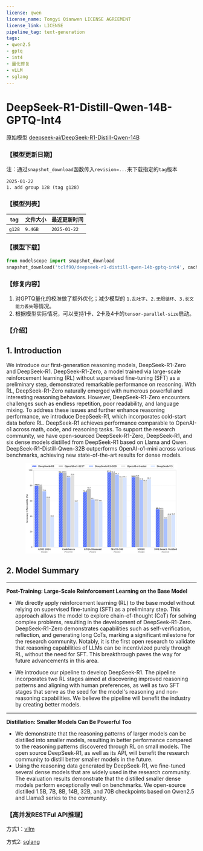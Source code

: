 ```yaml
---
license: qwen
license_name: Tongyi Qianwen LICENSE AGREEMENT
license_link: LICENSE
pipeline_tag: text-generation
tags:
- qwen2.5
- gptq
- int4
- 量化修复
- vLLM
- sglang
---
```


# DeepSeek-R1-Distill-Qwen-14B-GPTQ-Int4
原始模型 [deepseek-ai/DeepSeek-R1-Distill-Qwen-14B](https://www.modelscope.cn/models/deepseek-ai/DeepSeek-R1-Distill-Qwen-14B)


### 【模型更新日期】

注：通过`snapshot_download`函数传入`revision=...`来下载指定的`tag`版本

``` 
2025-01-22
1. add group 128 (tag g128)
```

### 【模型列表】

| tag     | 文件大小    | 最近更新时间       |
|---------|---------|--------------|
| `g128`  | `9.4GB` | `2025-01-22` |


### 【模型下载】

```python
from modelscope import snapshot_download
snapshot_download('tclf90/deepseek-r1-distill-qwen-14b-gptq-int4', cache_dir="本地路径", revision='g128')
```

### 【修复内容】

1. 对GPTQ量化的校准做了额外优化；减少模型的 `1.乱吐字`、`2.无限循环`、`3.长文能力丢失`等情况。
2. 根据模型实际情况，可以支持1卡、2卡及4卡的`tensor-parallel-size`启动。


### 【介绍】
## 1. Introduction

We introduce our first-generation reasoning models, DeepSeek-R1-Zero and DeepSeek-R1. 
DeepSeek-R1-Zero, a model trained via large-scale reinforcement learning (RL) without supervised fine-tuning (SFT) as a preliminary step, demonstrated remarkable performance on reasoning.
With RL, DeepSeek-R1-Zero naturally emerged with numerous powerful and interesting reasoning behaviors.
However, DeepSeek-R1-Zero encounters challenges such as endless repetition, poor readability, and language mixing. To address these issues and further enhance reasoning performance,
we introduce DeepSeek-R1, which incorporates cold-start data before RL.
DeepSeek-R1 achieves performance comparable to OpenAI-o1 across math, code, and reasoning tasks. 
To support the research community, we have open-sourced DeepSeek-R1-Zero, DeepSeek-R1, and six dense models distilled from DeepSeek-R1 based on Llama and Qwen. DeepSeek-R1-Distill-Qwen-32B outperforms OpenAI-o1-mini across various benchmarks, achieving new state-of-the-art results for dense models.

<p align="center">
  <img width="80%" src="figures/benchmark.jpg">
</p>

## 2. Model Summary

---

**Post-Training: Large-Scale Reinforcement Learning on the Base Model**

-  We directly apply reinforcement learning (RL) to the base model without relying on supervised fine-tuning (SFT) as a preliminary step. This approach allows the model to explore chain-of-thought (CoT) for solving complex problems, resulting in the development of DeepSeek-R1-Zero. DeepSeek-R1-Zero demonstrates capabilities such as self-verification, reflection, and generating long CoTs, marking a significant milestone for the research community. Notably, it is the first open research to validate that reasoning capabilities of LLMs can be incentivized purely through RL, without the need for SFT. This breakthrough paves the way for future advancements in this area.

-   We introduce our pipeline to develop DeepSeek-R1. The pipeline incorporates two RL stages aimed at discovering improved reasoning patterns and aligning with human preferences, as well as two SFT stages that serve as the seed for the model's reasoning and non-reasoning capabilities.
    We believe the pipeline will benefit the industry by creating better models. 

---

**Distillation: Smaller Models Can Be Powerful Too**

-  We demonstrate that the reasoning patterns of larger models can be distilled into smaller models, resulting in better performance compared to the reasoning patterns discovered through RL on small models. The open source DeepSeek-R1, as well as its API, will benefit the research community to distill better smaller models in the future. 
- Using the reasoning data generated by DeepSeek-R1, we fine-tuned several dense models that are widely used in the research community. The evaluation results demonstrate that the distilled smaller dense models perform exceptionally well on benchmarks. We open-source distilled 1.5B, 7B, 8B, 14B, 32B, and 70B checkpoints based on Qwen2.5 and Llama3 series to the community.


### 【高并发RESTFul API推理】

方式1：[vllm](https://github.com/vllm-project/vllm)

方式2: [sglang](https://github.com/sgl-project/sglang)
